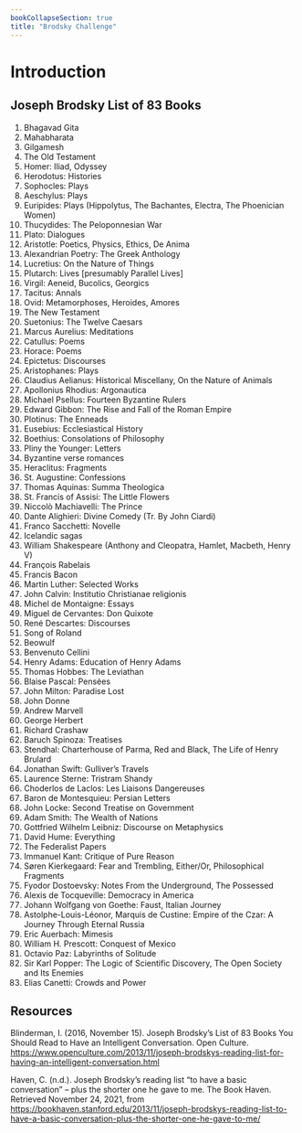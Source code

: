 ```yaml
---
bookCollapseSection: true
title: "Brodsky Challenge"
---
```


# Introduction

## Joseph Brodsky List of 83 Books
1.   Bhagavad Gita
2.   Mahabharata
3.   Gilgamesh
4.   The Old Testament
5.   Homer: Iliad, Odyssey
6.   Herodotus: Histories
7.   Sophocles: Plays
8.   Aeschylus: Plays
9.   Euripides: Plays (Hippolytus, The Bachantes, Electra, The Phoenician Women)
10. Thucydides: The Peloponnesian War
11. Plato: Dialogues
12. Aristotle: Poetics, Physics, Ethics, De Anima
13. Alexandrian Poetry: The Greek Anthology
14. Lucretius: On the Nature of Things
15. Plutarch: Lives [presumably Parallel Lives]
16. Virgil: Aeneid, Bucolics, Georgics
17. Tacitus: Annals
18. Ovid: Metamorphoses, Heroides, Amores
19. The New Testament
20. Suetonius: The Twelve Caesars
21. Marcus Aurelius: Meditations
22. Catullus: Poems
23. Horace: Poems
24. Epictetus: Discourses
25. Aristophanes: Plays
26. Claudius Aelianus: Historical Miscellany, On the Nature of Animals
27. Apollonius Rhodius: Argonautica
28. Michael Psellus: Fourteen Byzantine Rulers
29. Edward Gibbon: The Rise and Fall of the Roman Empire
30. Plotinus: The Enneads
31. Eusebius: Ecclesiastical History
32. Boethius: Consolations of Philosophy
33. Pliny the Younger: Letters
34. Byzantine verse romances
35. Heraclitus: Fragments
36. St. Augustine: Confessions
37. Thomas Aquinas: Summa Theologica
38. St. Francis of Assisi: The Little Flowers
39. Niccolò Machiavelli: The Prince
40. Dante Alighieri: Divine Comedy (Tr. By John Ciardi)
41. Franco Sacchetti: Novelle
42. Icelandic sagas
43. William Shakespeare (Anthony and Cleopatra, Hamlet, Macbeth, Henry V)
44. François Rabelais
45. Francis Bacon
46. Martin Luther: Selected Works
47. John Calvin:  Institutio Christianae religionis
48. Michel de Montaigne: Essays
49. Miguel de Cervantes: Don Quixote
50. René Descartes: Discourses
51. Song of Roland
52. Beowulf
53. Benvenuto Cellini
54. Henry Adams: Education of Henry Adams
55. Thomas Hobbes: The Leviathan
56. Blaise Pascal: Pensées
57. John Milton: Paradise Lost
58. John Donne
59. Andrew Marvell
60. George Herbert
61. Richard Crashaw
62. Baruch Spinoza: Treatises
63. Stendhal: Charterhouse of Parma, Red and Black, The Life of Henry Brulard 
64. Jonathan Swift: Gulliver’s Travels
65. Laurence Sterne: Tristram Shandy
66. Choderlos de Laclos: Les Liaisons Dangereuses
67.  Baron de Montesquieu: Persian Letters
68. John Locke: Second Treatise on Government
69. Adam Smith: The Wealth of Nations
70. Gottfried Wilhelm Leibniz: Discourse on Metaphysics
71. David Hume: Everything
72. The Federalist Papers
73. Immanuel Kant: Critique of Pure Reason
74. Søren Kierkegaard: Fear and Trembling, Either/Or, Philosophical Fragments
75. Fyodor Dostoevsky: Notes From the Underground, The Possessed
76. Alexis de Tocqueville: Democracy in America
77. Johann Wolfgang von Goethe: Faust, Italian Journey
78. Astolphe-Louis-Léonor, Marquis de Custine: Empire of the Czar: A Journey Through Eternal Russia
79. Eric Auerbach: Mimesis
80. William H. Prescott: Conquest of Mexico
81. Octavio Paz: Labyrinths of Solitude
82. Sir Karl Popper: The Logic of Scientific Discovery, The Open Society and Its Enemies
83. Elias Canetti: Crowds and Power


## Resources
Blinderman, I. (2016, November 15). Joseph Brodsky’s List of 83 Books You Should Read to Have an Intelligent Conversation. Open Culture. https://www.openculture.com/2013/11/joseph-brodskys-reading-list-for-having-an-intelligent-conversation.html

Haven, C. (n.d.). Joseph Brodsky’s reading list “to have a basic conversation” – plus the shorter one he gave to me. The Book Haven. Retrieved November 24, 2021, from https://bookhaven.stanford.edu/2013/11/joseph-brodskys-reading-list-to-have-a-basic-conversation-plus-the-shorter-one-he-gave-to-me/